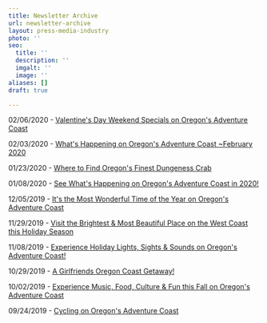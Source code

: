 ```yaml
---
title: Newsletter Archive
url: newsletter-archive
layout: press-media-industry
photo: ''
seo:
  title: ''
  description: ''
  imgalt: ''
  image: ''
aliases: []
draft: true

---
```

02/06/2020 - [Valentine's Day Weekend Specials on Oregon's Adventure Coast](http://eepurl.com/gRWuUv "Valentine's Day Weekend Specials on Oregon's Adventure Coast  😚 ❤")

02/03/2020 - [What's Happening on Oregon's Adventure Coast \~February 2020](http://eepurl.com/gRCtzb "What's Happening on Oregon's Adventure Coast ~February 2020")

01/23/2020 - [Where to Find Oregon's Finest Dungeness Crab](http://eepurl.com/gQImwr "Where to Find Oregon's Finest Dungeness Crab")

01/08/2020 - [See What's Happening on Oregon's Adventure Coast in 2020!](http://eepurl.com/gO7YeD "See What's Happening on Oregon's Adventure Coast in 2020!")

12/05/2019 - [It's the Most Wonderful Time of the Year on Oregon's Adventure Coast](http://eepurl.com/gLJ07n "It's the Most Wonderful Time of the Year on Oregon's Adventure Coast")

11/29/2019 - [Visit the Brightest & Most Beautiful Place on the West Coast this Holiday Season ](http://eepurl.com/gK_OuD "Visit the Brightest & Most Beautiful Place on the West Coast this Holiday Season  🎅🎄🎇")

11/08/2019 - [Experience Holiday Lights, Sights & Sounds on Oregon's Adventure Coast!](http://eepurl.com/gI68ij "Experience Holiday Lights, Sights & Sounds on Oregon's Adventure Coast!")

10/29/2019 - [A Girlfriends Oregon Coast Getaway!](http://eepurl.com/gFhVt9 "A Girlfriends Oregon Coast Getaway!")

10/02/2019 - [Experience Music, Food, Culture & Fun this Fall on Oregon's Adventure Coast](http://eepurl.com/gFfVF9 "Experience Music, Food, Culture & Fun this Fall on Oregon's Adventure Coast")

09/24/2019 - [Cycling on Oregon's Adventure Coast](http://eepurl.com/gD6hS1 "Cycling on Oregon's Adventure Coast")